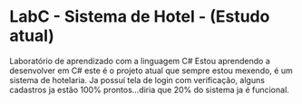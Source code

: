 # LabC - Sistema de Hotel - (Estudo atual)
Laboratório de aprendizado com a linguagem C#
Estou aprendendo a desenvolver em C# este é o projeto atual que sempre estou mexendo, é um sistema de hotelaria.
Ja possuí tela de login com verificação, alguns cadastros ja estão 100% prontos...diria que 20% do sistema ja é funcional.
